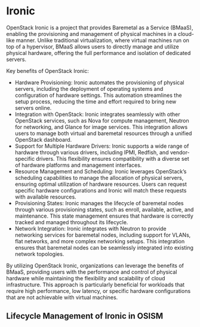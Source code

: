 # Ironic

OpenStack Ironic is a project that provides Baremetal as a Service (BMaaS), enabling the
provisioning and management of physical machines in a cloud-like manner. Unlike traditional
virtualization, where virtual machines run on top of a hypervisor, BMaaS allows users to
directly manage and utilize physical hardware, offering the full performance and isolation
of dedicated servers.

Key benefits of OpenStack Ironic:

* Hardware Provisioning: Ironic automates the provisioning of physical servers, including
  the deployment of operating systems and configuration of hardware settings. This automation
  streamlines the setup process, reducing the time and effort required to bring new servers
  online.
* Integration with OpenStack: Ironic integrates seamlessly with other OpenStack services,
  such as Nova for compute management, Neutron for networking, and Glance for image services.
  This integration allows users to manage both virtual and baremetal resources through a
  unified OpenStack dashboard.
* Support for Multiple Hardware Drivers: Ironic supports a wide range of hardware through
  various drivers, including IPMI, Redfish, and vendor-specific drivers. This flexibility
  ensures compatibility with a diverse set of hardware platforms and management interfaces.
* Resource Management and Scheduling: Ironic leverages OpenStack’s scheduling capabilities
  to manage the allocation of physical servers, ensuring optimal utilization of hardware
  resources. Users can request specific hardware configurations and Ironic will match these
  requests with available resources.
* Provisioning States: Ironic manages the lifecycle of baremetal nodes through various
  provisioning states, such as enroll, available, active, and maintenance. This state
  management ensures that hardware is correctly tracked and managed throughout its lifecycle.
* Network Integration: Ironic integrates with Neutron to provide networking services for
  baremetal nodes, including support for VLANs, flat networks, and more complex networking
  setups. This integration ensures that baremetal nodes can be seamlessly integrated into
  existing network topologies.

By utilizing OpenStack Ironic, organizations can leverage the benefits of BMaaS,
providing users with the performance and control of physical hardware while maintaining
the flexibility and scalability of cloud infrastructure. This approach is particularly
beneficial for workloads that require high performance, low latency, or specific hardware
configurations that are not achievable with virtual machines.

## Lifecycle Management of Ironic in OSISM
